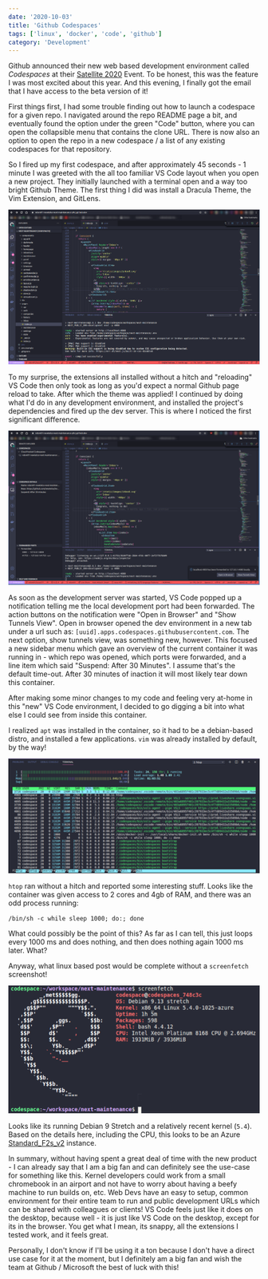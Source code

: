 ```yaml
---
date: '2020-10-03'
title: 'Github Codespaces'
tags: ['linux', 'docker', 'code', 'github']
category: 'Development'
---
```


Github announced their new web based development environment called _Codespaces_ at their [Satellite 2020](https://github.blog/2020-05-06-new-from-satellite-2020-github-codespaces-github-discussions-securing-code-in-private-repositories-and-more/) Event. To be honest, this was the feature I was most excited about this year. And this evening, I finally got the email that I have access to the beta version of it!

First things first, I had some trouble finding out how to launch a codespace for a given repo. I navigated around the repo README page a bit, and eventually found the option under the green "Code" button, where you can open the collapsible menu that contains the clone URL. There is now also an option to open the repo in a new codespace / a list of any existing codespaces for that repository.

So I fired up my first codespace, and after approximately 45 seconds - 1 minute I was greeted with the all too familiar VS Code layout when you open a new project. They initially launched with a terminal open and a way too bright Github Theme. The first thing I did was install a Dracula Theme, the Vim Extension, and GitLens.

![Codespace Overview](codespace1.png)

To my surprise, the extensions all installed without a hitch and "reloading" VS Code then only took as long as you'd expect a normal Github page reload to take. After which the theme was applied! I continued by doing what I'd do in any development environment, and installed the project's dependencies and fired up the dev server. This is where I noticed the first significant difference.

![Codespace Overview](codespace2.png)

As soon as the development server was started, VS Code popped up a notification telling me the local development port had been forwarded. The action buttons on the notification were "Open in Browser" and "Show Tunnels View". Open in browser opened the dev environment in a new tab under a url such as: `[uuid].apps.codespaces.githubusercontent.com`. The next option, show tunnels view, was something new, however. This focused a new sidebar menu which gave an overview of the current container it was running in - which repo was opened, which ports were forwarded, and a line item which said "Suspend: After 30 Minutes". I assume that's the default time-out. After 30 minutes of inaction it will most likely tear down this container.

After making some minor changes to my code and feeling very at-home in this "new" VS Code environment, I decided to go digging a bit into what else I could see from inside this container.

I realized `apt` was installed in the container, so it had to be a debian-based distro, and installed a few applications. `vim` was already installed by default, by the way!

![htop](codespaces-htop.png)

`htop` ran without a hitch and reported some interesting stuff. Looks like the container was given access to 2 cores and 4gb of RAM, and there was an odd process running:

```
/bin/sh -c while sleep 1000; do:; done
```

What could possibly be the point of this? As far as I can tell, this just loops every 1000 ms and does nothing, and then does nothing again 1000 ms later. What?

Anyway, what linux based post would be complete without a `screenfetch` screenshot!

![screenfetch](codespaces-screenfetch.png)

Looks like its running Debian 9 Stretch and a relatively recent kernel (`5.4`). Based on the details here, including the CPU, this looks to be an Azure [Standard_F2s_v2](https://azure.microsoft.com/de-de/blog/fv2-vms-are-now-available-the-fastest-vms-on-azure/) instance.

In summary, without having spent a great deal of time with the new product - I can already say that I am a big fan and can definitely see the use-case for something like this. Kernel developers could work from a small chromebook in an airport and not have to worry about having a beefy machine to run builds on, etc. Web Devs have an easy to setup, common environment for their entire team to run and public development URLs which can be shared with colleagues or clients! VS Code feels just like it does on the desktop, because well - it is just like VS Code on the desktop, except for its in the browser. You get what I mean, its snappy, all the extensions I tested work, and it feels great.

Personally, I don't know if I'll be using it a ton because I don't have a direct use case for it at the moment, but I definitely am a big fan and wish the team at Github / Microsoft the best of luck with this!
